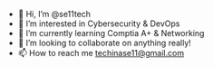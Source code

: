 - 👋 Hi, I’m @se11tech
- 👀 I’m interested in Cybersecurity & DevOps
- 🌱 I’m currently learning Comptia A+ & Networking
- 💞️ I’m looking to collaborate on anything really!
- 📫 How to reach me techinase11@gmail.com

<!---
se11tech/se11tech is a ✨ special ✨ repository because its `README.md` (this file) appears on your GitHub profile.
You can click the Preview link to take a look at your changes.
--->
